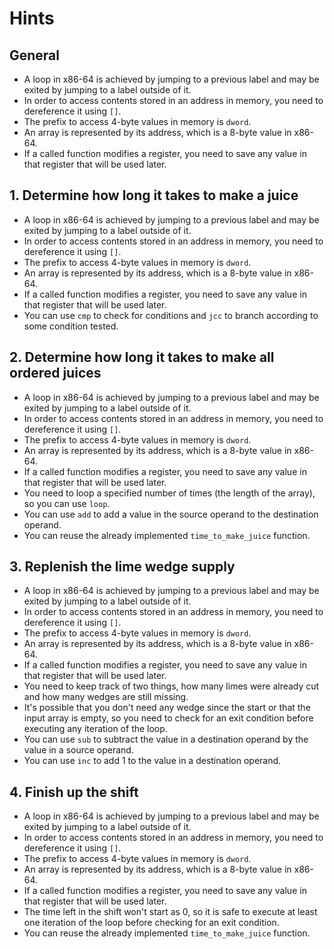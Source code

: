 # Hints

## General

- A loop in x86-64 is achieved by jumping to a previous label and may be exited by jumping to a label outside of it.
- In order to access contents stored in an address in memory, you need to dereference it using `[]`.
- The prefix to access 4-byte values in memory is `dword`.
- An array is represented by its address, which is a 8-byte value in x86-64.
- If a called function modifies a register, you need to save any value in that register that will be used later.

## 1. Determine how long it takes to make a juice

- A loop in x86-64 is achieved by jumping to a previous label and may be exited by jumping to a label outside of it.
- In order to access contents stored in an address in memory, you need to dereference it using `[]`.
- The prefix to access 4-byte values in memory is `dword`.
- An array is represented by its address, which is a 8-byte value in x86-64.
- If a called function modifies a register, you need to save any value in that register that will be used later.
- You can use `cmp` to check for conditions and `jcc` to branch according to some condition tested.

## 2. Determine how long it takes to make all ordered juices

- A loop in x86-64 is achieved by jumping to a previous label and may be exited by jumping to a label outside of it.
- In order to access contents stored in an address in memory, you need to dereference it using `[]`.
- The prefix to access 4-byte values in memory is `dword`.
- An array is represented by its address, which is a 8-byte value in x86-64.
- If a called function modifies a register, you need to save any value in that register that will be used later.
- You need to loop a specified number of times (the length of the array), so you can use `loop`.
- You can use `add` to add a value in the source operand to the destination operand.
- You can reuse the already implemented `time_to_make_juice` function.

## 3. Replenish the lime wedge supply

- A loop in x86-64 is achieved by jumping to a previous label and may be exited by jumping to a label outside of it.
- In order to access contents stored in an address in memory, you need to dereference it using `[]`.
- The prefix to access 4-byte values in memory is `dword`.
- An array is represented by its address, which is a 8-byte value in x86-64.
- If a called function modifies a register, you need to save any value in that register that will be used later.
- You need to keep track of two things, how many limes were already cut and how many wedges are still missing.
- It's possible that you don't need any wedge since the start or that the input array is empty, so you need to check for an exit condition before executing any iteration of the loop.
- You can use `sub` to subtract the value in a destination operand by the value in a source operand.
- You can use `inc` to add 1 to the value in a destination operand.

## 4. Finish up the shift

- A loop in x86-64 is achieved by jumping to a previous label and may be exited by jumping to a label outside of it.
- In order to access contents stored in an address in memory, you need to dereference it using `[]`.
- The prefix to access 4-byte values in memory is `dword`.
- An array is represented by its address, which is a 8-byte value in x86-64.
- If a called function modifies a register, you need to save any value in that register that will be used later.
- The time left in the shift won't start as 0, so it is safe to execute at least one iteration of the loop before checking for an exit condition.
- You can reuse the already implemented `time_to_make_juice` function.
